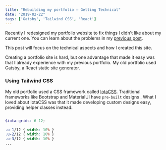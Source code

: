 ```yaml
---
title: "Rebuilding my portfolio — Getting Technical"
date: "2019-02-22"
tags: ['Gatsby', 'Tailwind CSS', 'React']
---
```


<start>Recently I redesigned my portfolio </start> website to fix things I didn't like about my current one.
You can learn about the problems in my [previous post](/articles/rebuilding-portfolio).

This post will focus on the technical aspects and how I created this site.

Creating a portfolio site is hard, but one advantage that made it easy was that 
I already experience with my previous portfolio. My old portfolio used Gatsby, a React static site generator.

### Using Tailwind CSS
My old portfolio used a CSS framework called [IotaCSS](https://www.iotacss.com/). Traditional frameworks like Bootstrap 
and MaterialUI have `pre-built` designs . What I loved about IotaCSS was that it made developing custom designs easy, providing
helper classes instead. 

```scss

$iota-grids: 6 12;

.u-1/12 { width: 10% }
.u-2/12 { width: 10% }
.u-3/12 { width: 10% }
...

```
